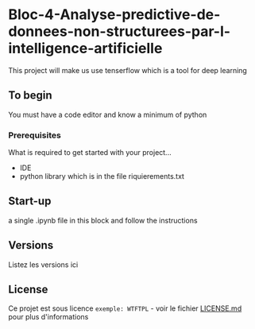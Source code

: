 # Bloc-4-Analyse-predictive-de-donnees-non-structurees-par-l-intelligence-artificielle

This project will make us use tenserflow which is a tool for deep learning

## To begin

You must have a code editor and know a minimum of python

### Prerequisites

What is required to get started with your project...

- IDE
- python library which is in the file riquierements.txt

## Start-up

a single .ipynb file in this block and follow the instructions

## Versions
Listez les versions ici 


## License

Ce projet est sous licence ``exemple: WTFTPL`` - voir le fichier [LICENSE.md](LICENSE.md) pour plus d'informations



